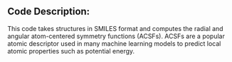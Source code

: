 ## Code Description: 
This code takes structures in SMILES format and computes the radial and angular atom-centered symmetry functions (ACSFs). ACSFs are a popular atomic descriptor used in many machine learning models to predict local atomic properties such as potential energy.   
